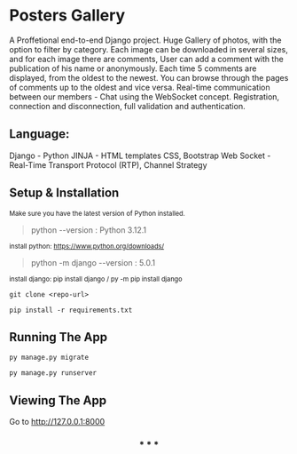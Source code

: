 
# Posters Gallery
A Proffetional end-to-end Django project.
Huge Gallery of photos, with the option to filter by category. Each image can be downloaded in several sizes, and for each image there are comments, User can add a comment with the publication of his name or anonymously. Each time 5 comments are displayed, from the oldest to the newest. You can browse through the pages of comments up to the oldest and vice versa.
Real-time communication between our members - Chat using the WebSocket concept.
Registration, connection and disconnection, full validation and authentication.

## Language: 

Django - Python
JINJA - HTML templates
CSS, Bootstrap
Web Socket - Real-Time Transport Protocol (RTP), Channel Strategy


## Setup & Installation
<sub> Make sure you have the latest version of Python installed. </sub>

> python --version : Python 3.12.1

<sub>install python: https://www.python.org/downloads/</sub>

> python -m django --version : 5.0.1

<sub>install django: pip install django / py -m pip install django</sub>


```
git clone <repo-url>
```
```
pip install -r requirements.txt
```
## Running The App
```
py manage.py migrate
```
```
py manage.py runserver
```

## Viewing The App
Go to http://127.0.0.1:8000


<h3 align="center">* * *</h3>
